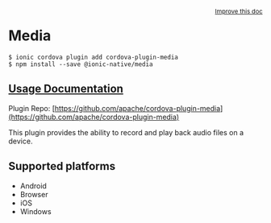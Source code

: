 <a style="float:right;font-size:12px;" href="http://github.com/ionic-team/ionic-native/edit/master/src/@ionic-native/plugins/media/index.ts#L182">
  Improve this doc
</a>

# Media

```
$ ionic cordova plugin add cordova-plugin-media
$ npm install --save @ionic-native/media
```

## [Usage Documentation](https://ionicframework.com/docs/native/media/)

Plugin Repo: [https://github.com/apache/cordova-plugin-media](https://github.com/apache/cordova-plugin-media)

This plugin provides the ability to record and play back audio files on a device.

## Supported platforms
- Android
- Browser
- iOS
- Windows



